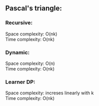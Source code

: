 <h2>Pascal's triangle:</h2> 
<h3>Recursive:</h3> 
	Space complexity: O(nk)<br>
	Time complexity: O(nk)<br>
<h3>Dynamic:</h3> 
	Space complexity: O(n)<br>
	Time complexity: O(nk)<br>
<h3>Learner DP:</h3>
	Space complexity: increses linearly with k<br>
	Time complexity: O(nk)

